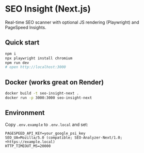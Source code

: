 # SEO Insight (Next.js)
Real-time SEO scanner with optional JS rendering (Playwright) and PageSpeed Insights.

## Quick start
```bash
npm i
npx playwright install chromium
npm run dev
# open http://localhost:3000
```

## Docker (works great on Render)
```bash
docker build -t seo-insight-next .
docker run -p 3000:3000 seo-insight-next
```

## Environment
Copy `.env.example` to `.env.local` and set:
```
PAGESPEED_API_KEY=your_google_psi_key
SEO_UA=Mozilla/5.0 (compatible; SEO-Analyzer-Next/1.0; +https://example.local)
HTTP_TIMEOUT_MS=20000
```
